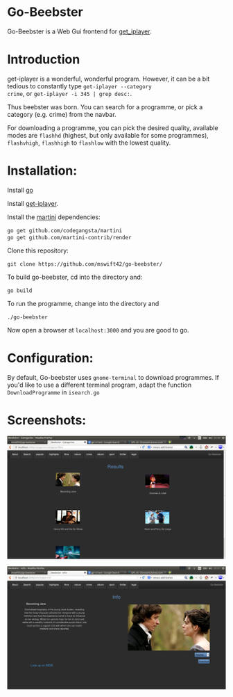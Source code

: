 Go-Beebster
=============================

Go-Beebster is a Web Gui frontend for [get_iplayer](http://www.infradead.org/get_iplayer/html/get_iplayer.html).

Introduction
============

get-iplayer is a wonderful, wonderful program. However, it can be a bit tedious to constantly type <code>get-iplayer --category crime</code>, or <code>get-iplayer -i 345 | grep desc:</code>.

Thus beebster was born. You can search for a programme, or pick a category (e.g. crime) from the navbar.

For downloading a programme, you can pick the desired quality,
available modes are `flashhd` (highest, but only available for some programmes),
`flashvhigh`, `flashhigh` to `flashlow` with the lowest quality.


Installation:
=============

Install [go](http://golang.org/)

Install [get-iplayer](https://github.com/dinkypumpkin/get_iplayer).

Install the [martini](https://github.com/codegangsta/martini) dependencies:

    go get github.com/codegangsta/martini
    go get github.com/martini-contrib/render

Clone this repository:

    git clone https://github.com/mswift42/go-beebster/

To build go-beebster, cd into the directory and:

    go build

To run the programme, change into the directory and

    ./go-beebster

Now open a browser at `localhost:3000` and you are good to go.

Configuration:
==============

By default, Go-beebster uses `gnome-terminal` to download programmes.
If you'd like to use a different terminal program, adapt the function `DownloadProgramme` in `isearch.go`



Screenshots:
============

![category](https://github.com/mswift42/go-beebster/raw/master/Screenshot-cat.png)

![info](https://github.com/mswift42/go-beebster/raw/master/Screenshot-info.png)
